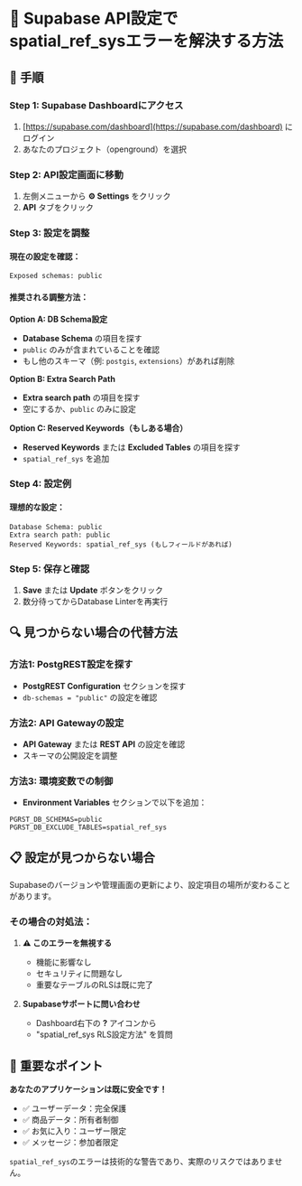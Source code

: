 # 🔧 Supabase API設定でspatial_ref_sysエラーを解決する方法

## 📍 手順

### Step 1: Supabase Dashboardにアクセス
1. [https://supabase.com/dashboard](https://supabase.com/dashboard) にログイン
2. あなたのプロジェクト（openground）を選択

### Step 2: API設定画面に移動
1. 左側メニューから **⚙️ Settings** をクリック
2. **API** タブをクリック

### Step 3: 設定を調整

#### 現在の設定を確認：
```
Exposed schemas: public
```

#### 推奨される調整方法：

**Option A: DB Schema設定**
- **Database Schema** の項目を探す
- `public` のみが含まれていることを確認
- もし他のスキーマ（例: `postgis`, `extensions`）があれば削除

**Option B: Extra Search Path**
- **Extra search path** の項目を探す
- 空にするか、`public` のみに設定

**Option C: Reserved Keywords（もしある場合）**
- **Reserved Keywords** または **Excluded Tables** の項目を探す
- `spatial_ref_sys` を追加

### Step 4: 設定例

#### 理想的な設定：
```
Database Schema: public
Extra search path: public
Reserved Keywords: spatial_ref_sys (もしフィールドがあれば)
```

### Step 5: 保存と確認
1. **Save** または **Update** ボタンをクリック
2. 数分待ってからDatabase Linterを再実行

## 🔍 **見つからない場合の代替方法**

### 方法1: PostgREST設定を探す
- **PostgREST Configuration** セクションを探す
- `db-schemas = "public"` の設定を確認

### 方法2: API Gatewayの設定
- **API Gateway** または **REST API** の設定を確認
- スキーマの公開設定を調整

### 方法3: 環境変数での制御
- **Environment Variables** セクションで以下を追加：
```
PGRST_DB_SCHEMAS=public
PGRST_DB_EXCLUDE_TABLES=spatial_ref_sys
```

## 📋 **設定が見つからない場合**

Supabaseのバージョンや管理画面の更新により、設定項目の場所が変わることがあります。

### その場合の対処法：
1. **⚠️ このエラーを無視する**
   - 機能に影響なし
   - セキュリティに問題なし
   - 重要なテーブルのRLSは既に完了

2. **Supabaseサポートに問い合わせ**
   - Dashboard右下の **?** アイコンから
   - "spatial_ref_sys RLS設定方法" を質問

## 🎯 **重要なポイント**

**あなたのアプリケーションは既に安全です！**
- ✅ ユーザーデータ：完全保護
- ✅ 商品データ：所有者制御
- ✅ お気に入り：ユーザー限定
- ✅ メッセージ：参加者限定

`spatial_ref_sys`のエラーは技術的な警告であり、実際のリスクではありません。